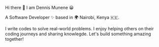 Hi there 👋 I am Dennis Munene 😀
                              


A Software Developer ✨ based in 🌍 Nairobi, Kenya 🇰🇪.




I write codes to solve real-world problems. I enjoy helping others on their coding journeys and sharing knowlegde. Let's build something amazing together!

<!--
**Dennis-Munene/Dennis-Munene** is a ✨ _special_ ✨ repository because its `README.md` (this file) appears on your GitHub profile.

Here are some ideas to get you started:

- 🔭 I’m currently working on ...
- 🌱 I’m currently learning ...
- 👯 I’m looking to collaborate on ...
- 🤔 I’m looking for help with ...
- 💬 Ask me about ...
- 📫 How to reach me: ...
- 😄 Pronouns: ...
- ⚡ Fun fact: ...
-->
